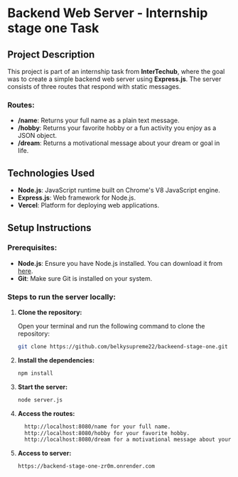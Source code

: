 # Backend Web Server - Internship stage one Task

## Project Description

This project is part of an internship task from **InterTechub**, where the goal was to create a simple backend web server using **Express.js**. The server consists of three routes that respond with static messages.

### Routes:
- **/name**: Returns your full name as a plain text message.
- **/hobby**: Returns your favorite hobby or a fun activity you enjoy as a JSON object.
- **/dream**: Returns a motivational message about your dream or goal in life.

## Technologies Used

- **Node.js**: JavaScript runtime built on Chrome's V8 JavaScript engine.
- **Express.js**: Web framework for Node.js.
- **Vercel**: Platform for deploying web applications.

## Setup Instructions

### Prerequisites:
- **Node.js**: Ensure you have Node.js installed. You can download it from [here](https://nodejs.org/).
- **Git**: Make sure Git is installed on your system.

### Steps to run the server locally:

1. **Clone the repository:**

   Open your terminal and run the following command to clone the repository:

   ```bash
   git clone https://github.com/belkysupreme22/backeend-stage-one.git
2. **Install the dependencies:**
   ```bash
   npm install
3. **Start the server:**
     ```bash
   node server.js
4. **Access the routes:**
   ```bash
     http://localhost:8080/name for your full name.
     http://localhost:8080/hobby for your favorite hobby.
     http://localhost:8080/dream for a motivational message about your dream.
5. **Access to server:**
    ```bash
    https://backend-stage-one-zr0m.onrender.com
